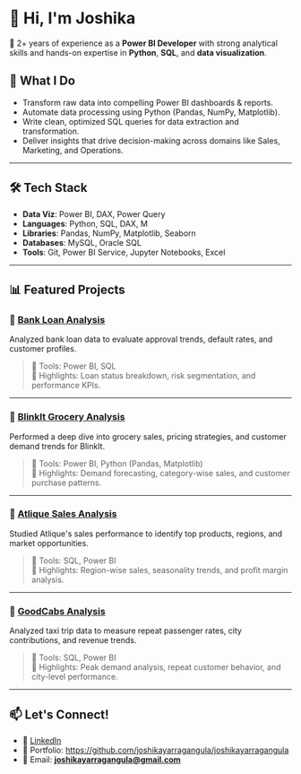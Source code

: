 # 👋 Hi, I'm Joshika

🎯 2+ years of experience as a **Power BI Developer** with strong analytical skills and hands-on expertise in **Python**, **SQL**, and **data visualization**.

## 💼 What I Do

- Transform raw data into compelling Power BI dashboards & reports.  
- Automate data processing using Python (Pandas, NumPy, Matplotlib).  
- Write clean, optimized SQL queries for data extraction and transformation.  
- Deliver insights that drive decision-making across domains like Sales, Marketing, and Operations.  

---

## 🛠️ Tech Stack

- **Data Viz**: Power BI, DAX, Power Query  
- **Languages**: Python, SQL, DAX, M  
- **Libraries**: Pandas, NumPy, Matplotlib, Seaborn  
- **Databases**: MySQL, Oracle SQL  
- **Tools**: Git, Power BI Service, Jupyter Notebooks, Excel  

---

## 📊 Featured Projects

### 🔹 [Bank Loan Analysis](https://github.com/joshikayarragangula/Bank-Loan-Analysis)  
Analyzed bank loan data to evaluate approval trends, default rates, and customer profiles.  

> 🔧 Tools: Power BI, SQL  
> 📌 Highlights: Loan status breakdown, risk segmentation, and performance KPIs.

---

### 🔹 [BlinkIt Grocery Analysis](https://github.com/joshikayarragangula/BlinkIt-Grocessory-Analysis)  
Performed a deep dive into grocery sales, pricing strategies, and customer demand trends for BlinkIt.  

> 🔧 Tools: Power BI, Python (Pandas, Matplotlib)  
> 📌 Highlights: Demand forecasting, category-wise sales, and customer purchase patterns.

---

### 🔹 [Atlique Sales Analysis](https://github.com/joshikayarragangula/Atlique)  
Studied Atlique's sales performance to identify top products, regions, and market opportunities.  

> 🔧 Tools: SQL, Power BI  
> 📌 Highlights: Region-wise sales, seasonality trends, and profit margin analysis.

---

### 🔹 [GoodCabs Analysis](https://github.com/joshikayarragangula/GoodCabs)  
Analyzed taxi trip data to measure repeat passenger rates, city contributions, and revenue trends.  

> 🔧 Tools: SQL, Power BI  
> 📌 Highlights: Peak demand analysis, repeat customer behavior, and city-level performance.

---

## 📫 Let's Connect!

- 🔗 [LinkedIn](https://linkedin.com/in/yourprofile)  
- 💼 Portfolio: https://github.com/joshikayarragangula/joshikayarragangula
- 📧 Email: **joshikayarragangula@gmail.com**
